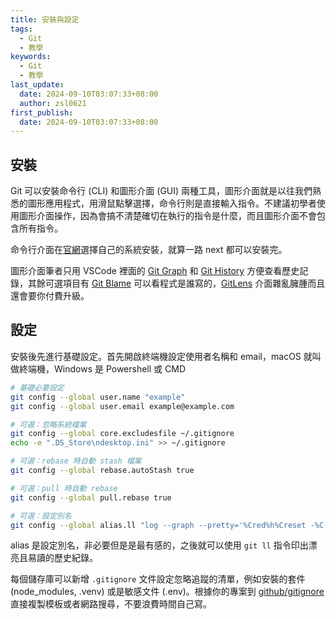 ```yaml
---
title: 安裝與設定
tags:
  - Git
  - 教學
keywords:
  - Git
  - 教學
last_update:
  date: 2024-09-10T03:07:33+08:00
  author: zsl0621
first_publish:
  date: 2024-09-10T03:07:33+08:00
---
```


## 安裝

Git 可以安裝命令行 (CLI) 和圖形介面 (GUI) 兩種工具，圖形介面就是以往我們熟悉的圖形應用程式，用滑鼠點擊選擇，命令行則是直接輸入指令。不建議初學者使用圖形介面操作，因為會搞不清楚確切在執行的指令是什麼，而且圖形介面不會包含所有指令。

<!-- truncate -->

命令行介面在[官網](https://git-scm.com/downloads)選擇自己的系統安裝，就算一路 next 都可以安裝完。

圖形介面筆者只用 VSCode 裡面的 [Git Graph](https://marketplace.visualstudio.com/items?itemName=mhutchie.git-graph) 和 [Git History](https://marketplace.visualstudio.com/items?itemName=donjayamanne.githistory) 方便查看歷史記錄，其餘可選項目有 [Git Blame](https://marketplace.visualstudio.com/items?itemName=waderyan.gitblame) 可以看程式是誰寫的，[GitLens](https://marketplace.visualstudio.com/items?itemName=eamodio.gitlens) 介面雜亂臃腫而且還會要你付費升級。

## 設定

安裝後先進行基礎設定。首先開啟終端機設定使用者名稱和 email，macOS 就叫做終端機，Windows 是 Powershell 或 CMD

```sh
# 基礎必要設定
git config --global user.name "example"
git config --global user.email example@example.com

# 可選：忽略系統檔案
git config --global core.excludesfile ~/.gitignore
echo -e ".DS_Store\ndesktop.ini" >> ~/.gitignore

# 可選：rebase 時自動 stash 檔案
git config --global rebase.autoStash true

# 可選：pull 時自動 rebase
git config --global pull.rebase true

# 可選：設定別名
git config --global alias.ll "log --graph --pretty='%Cred%h%Creset -%C(auto)%d%Creset %s %Cgreen(%ar) %C(bold blue)<%an>%Creset' --all"
```

alias 是設定別名，非必要但是是最有感的，之後就可以使用 `git ll` 指令印出漂亮且易讀的歷史紀錄。

每個儲存庫可以新增 `.gitignore` 文件設定忽略追蹤的清單，例如安裝的套件 (node_modules, .venv) 或是敏感文件 (.env)。根據你的專案到 [github/gitignore](https://github.com/github/gitignore) 直接複製模板或者網路搜尋，不要浪費時間自己寫。
